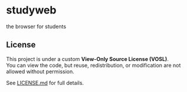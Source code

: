 # studyweb
the browser for students

## License

This project is under a custom **View-Only Source License (VOSL)**.  
You can view the code, but reuse, redistribution, or modification are not allowed without permission.

See [LICENSE.md](./LICENSE.md) for full details.
